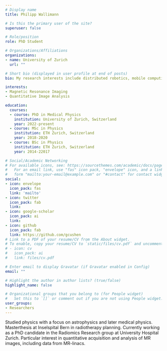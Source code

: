 ```yaml
---
# Display name
title: Philipp Wallimann

# Is this the primary user of the site?
superuser: false

# Role/position
role: PhD Student

# Organizations/Affiliations
organizations:
- name: University of Zurich
  url: ""

# Short bio (displayed in user profile at end of posts)
bio: My research interests include distributed robotics, mobile computing and programmable matter.

interests:
- Magnetic Resonance Imaging
- Quantitative Image Analysis

education:
  courses:
  - course: PhD in Medical Physics
    institution: University of Zurich, Switzerland
    year: 2022-present
  - course: MSc in Physics
    institution: ETH Zurich, Switzerland
    year: 2018-2020
  - course: BSc in Physics
    institution: ETH Zurich, Switzerland
    year: 2014-22017

# Social/Academic Networking
# For available icons, see: https://sourcethemes.com/academic/docs/page-builder/#icons
#   For an email link, use "fas" icon pack, "envelope" icon, and a link in the
#   form "mailto:your-email@example.com" or "#contact" for contact widget.
social:
- icon: envelope
  icon_pack: fas
  link: 'mailto'
- icon: twitter
  icon_pack: fab
  link: 
- icon: google-scholar
  icon_pack: ai
  link: 
- icon: github
  icon_pack: fab
  link: https://github.com/gcushen
# Link to a PDF of your resume/CV from the About widget.
# To enable, copy your resume/CV to `static/files/cv.pdf` and uncomment the lines below.
# - icon: cv
#   icon_pack: ai
#   link: files/cv.pdf

# Enter email to display Gravatar (if Gravatar enabled in Config)
email: ""

# Highlight the author in author lists? (true/false)
highlight_name: false

# Organizational groups that you belong to (for People widget)
#   Set this to `[]` or comment out if you are not using People widget.
user_groups:
- Researchers
---
```

Studied physics with a focus on astrophysics and later medical physics. Masterthesis at Inselspital Bern in radiotherapy planning. Currently working as a PhD candidate in the Radiomics Research group at University Hospital Zurich. Particular interest in quantitative acquisition and analysis of MR images, including data from MR-linacs.


